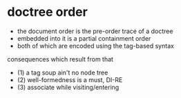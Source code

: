 
# doctree order
- the document order is the pre-order trace of a doctree
- embedded into it is a partial containment order
- both of which are encoded using the tag-based syntax

consequences which result from that
- (1) a tag soup ain't no node tree
- (2) well-formedness is a must, DI-RE
- (3) associate while visiting/entering
